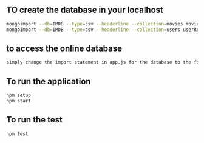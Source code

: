 ## TO create the database in your localhost

```bash
mongoimport --db=IMDB --type=csv --headerline --collection=movies movie.csv
mongoimport --db=IMDB --type=csv --headerline --collection=users userReview.csv

```
## to access the online database

```bash
simply change the import statement in app.js for the database to the following dbOnline.mjs
```

## To run the application

```bash
npm setup
npm start
```

## To run the test

```bash
npm test
```



